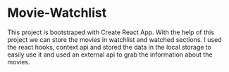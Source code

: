 # Movie-Watchlist
This project is bootstraped with Create React App.
With the help of this project we can store the movies in watchlist and watched sections.
I used the react hooks, context api and stored  the data in the local storage to easily use it and used an external api to grab the information about the movies.
